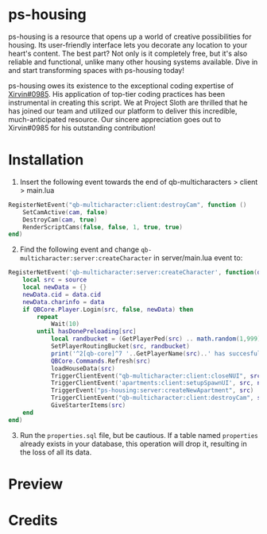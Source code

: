 # ps-housing

ps-housing is a resource that opens up a world of creative possibilities for housing. Its user-friendly interface lets you decorate any location to your heart's content. The best part? Not only is it completely free, but it's also reliable and functional, unlike many other housing systems available. Dive in and start transforming spaces with ps-housing today!

ps-housing owes its existence to the exceptional coding expertise of [Xirvin#0985](https://github.com/ImXirvin). His application of top-tier coding practices has been instrumental in creating this script. We at Project Sloth are thrilled that he has joined our team and utilized our platform to deliver this incredible, much-anticipated resource. Our sincere appreciation goes out to Xirvin#0985 for his outstanding contribution!

# Installation 
1. Insert the following event towards the end of qb-multicharacters > client > main.lua 

```lua
RegisterNetEvent("qb-multicharacter:client:destroyCam", function ()
    SetCamActive(cam, false)
    DestroyCam(cam, true)
    RenderScriptCams(false, false, 1, true, true)
end)
```

2. Find the following event and change `qb-multicharacter:server:createCharacter` in server/main.lua event to: 

```lua
RegisterNetEvent('qb-multicharacter:server:createCharacter', function(data)
    local src = source
    local newData = {}
    newData.cid = data.cid
    newData.charinfo = data
    if QBCore.Player.Login(src, false, newData) then
        repeat
            Wait(10)
        until hasDonePreloading[src]
            local randbucket = (GetPlayerPed(src) .. math.random(1,999))
            SetPlayerRoutingBucket(src, randbucket)
            print('^2[qb-core]^7 '..GetPlayerName(src)..' has succesfully loaded!')
            QBCore.Commands.Refresh(src)
            loadHouseData(src)
            TriggerClientEvent("qb-multicharacter:client:closeNUI", src)
            TriggerClientEvent('apartments:client:setupSpawnUI', src, newData)
            TriggerEvent("ps-housing:server:createNewApartment", src)
            TriggerClientEvent("qb-multicharacter:client:destroyCam", src)
            GiveStarterItems(src)
    end
end)
```
3. Run the `properties.sql` file, but be cautious. If a table named `properties` already exists in your database, this operation will drop it, resulting in the loss of all its data.

# Preview

# Credits
